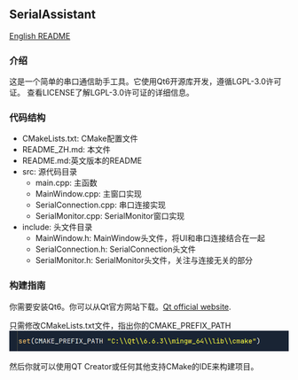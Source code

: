 ## SerialAssistant
[English README](README.md)

### 介绍
这是一个简单的串口通信助手工具。它使用Qt6开源库开发，遵循LGPL-3.0许可证。 查看LICENSE了解LGPL-3.0许可证的详细信息。

### 代码结构
- CMakeLists.txt: CMake配置文件
- README_ZH.md: 本文件
- README.md:英文版本的README
- src: 源代码目录
    - main.cpp: 主函数
    - MainWindow.cpp: 主窗口实现
    - SerialConnection.cpp: 串口连接实现 
    - SerialMonitor.cpp: SerialMonitor窗口实现
- include: 头文件目录
    - MainWindow.h: MainWindow头文件，将UI和串口连接结合在一起
    - SerialConnection.h: SerialConnection头文件
    - SerialMonitor.h: SerialMonitor头文件，关注与连接无关的部分

### 构建指南
你需要安装Qt6。你可以从Qt官方网站下载。[Qt official website](https://www.qt.io/download).

只需修改CMakeLists.txt文件，指出你的CMAKE_PREFIX_PATH 
![cmake_prefix_path](img/cmake_prefix_path.png)

然后你就可以使用QT Creator或任何其他支持CMake的IDE来构建项目。
